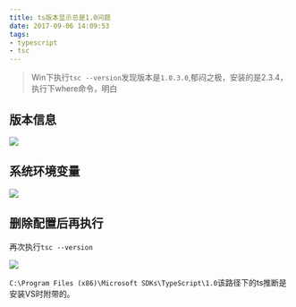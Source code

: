 ```yaml
---
title: ts版本显示总是1.0问题
date: 2017-09-06 14:09:53
tags:
- typescript
- tsc
---
```

> Win下执行`tsc --version`发现版本是`1.0.3.0`,郁闷之极，安装的是2.3.4，执行下where命令，明白

## 版本信息
![](http://or0g12e5e.bkt.clouddn.com/blog/2017-09-06-061148.jpg)

## 系统环境变量

![](http://or0g12e5e.bkt.clouddn.com/blog/2017-09-06-061237.jpg)

## 删除配置后再执行
再次执行`tsc --version`

![](http://or0g12e5e.bkt.clouddn.com/blog/2017-09-06-061345.jpg)

`C:\Program Files (x86)\Microsoft SDKs\TypeScript\1.0`该路径下的ts推断是安装VS时附带的。
